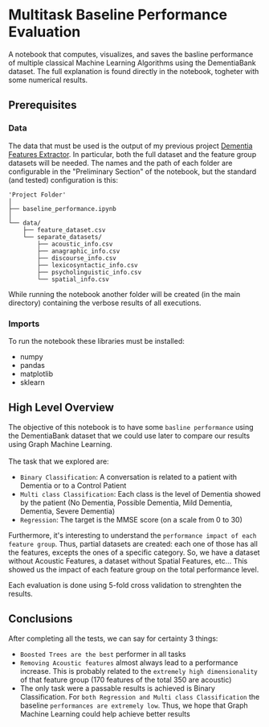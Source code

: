 # Multitask Baseline Performance Evaluation
A notebook that computes, visualizes, and saves the basline performance of multiple classical Machine Learning Algorithms using the DementiaBank dataset. The full 
explanation is found directly in the notebook, togheter with some numerical results.

## Prerequisites
### Data
The data that must be used is the output of my previous project [Dementia Features Extractor](https://github.com/EdoStoppa/Dementia_Features_Extractor).
In particular, both the full dataset and the feature group datasets will be needed. The names and the path of each folder are configurable in the "Preliminary Section"
of the notebook, but the standard (and tested) configuration is this:
```
'Project Folder'
│
├── baseline_performance.ipynb
│
└── data/
    ├── feature_dataset.csv
    └── separate_datasets/
        ├── acoustic_info.csv
        ├── anagraphic_info.csv
        ├── discourse_info.csv
        ├── lexicosyntactic_info.csv
        ├── psycholinguistic_info.csv
        └── spatial_info.csv
```
While running the notebook another folder will be created (in the main directory) containing the verbose results of all executions.

### Imports
To run the notebook these libraries must be installed:
- numpy
- pandas
- matplotlib
- sklearn

## High Level Overview
The objective of this notebook is to have some `basline performance` using the DementiaBank dataset that we could use later to compare our results using Graph
Machine Learning.<br /><br />
The task that we explored are:
- `Binary Classification`: A conversation is related to a patient with Dementia or to a Control Patient
- `Multi class Classification`: Each class is the level of Dementia showed by the patient (No Dementia, Possible Dementia, Mild Dementia, Dementia, Severe Dementia)
- `Regression`: The target is the MMSE score (on a scale from 0 to 30)

Furthermore, it's interesting to understand the `performance impact of each feature group`. Thus, partial datasets are created: each one of those has all the features,
excepts the ones of a specific category. So, we have a dataset without Acoustic Features, a dataset without Spatial Features, etc... This showed us the impact of
each feature group on the total performance level.

Each evaluation is done using 5-fold cross validation to strenghten the results.

## Conclusions
After completing all the tests, we can say for certainty 3 things:
- `Boosted Trees are the best` performer in all tasks
- `Removing Acoustic features` almost always lead to a performance increase. This is probably related to the `extremely high dimensionality` of that feature group (170
  features of the total 350 are acoustic)
- The only task were a passable results is achieved is Binary Classification. For `both Regression and Multi class Classification` the baseline `performances are
  extremely low`. Thus, we hope that Graph Machine Learning could help achieve better results


